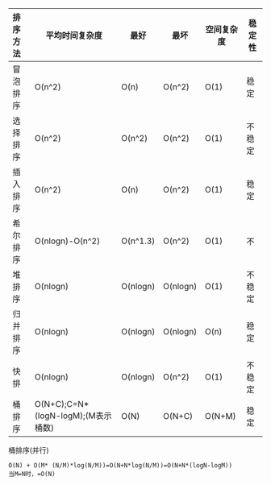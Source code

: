 |排序方法|平均时间复杂度|最好|最坏|空间复杂度|稳定性|
|:-----|----|----|-----|----|-----|
|冒泡排序|O(n^2)|O(n)|O(n^2)|O(1)|稳定|
|选择排序|O(n^2)|O(n^2)|O(n^2)|O(1)|不稳定|
|插入排序|O(n^2)|O(n)|O(n^2)|O(1)|稳定|
|希尔排序|O(nlogn)-O(n^2)|O(n^1.3)|O(n^2)|O(1)|不|
|堆排序|O(nlogn)|O(nlogn)|O(nlogn)|O(1)|不稳定|
|归并排序|O(nlogn)|O(nlogn)|O(nlogn)|O(n)|稳定|
|快排|O(nlogn)|O(nlogn)|O(n^2)|O(1)|不稳定|
|桶排序|O(N+C);C=N\*(logN-logM);(M表示桶数)|O(N)|O(N+C)|O(N+M)|稳定|

桶排序(并行)
```
O(N) + O(M* (N/M)*log(N/M))=O(N+N*log(N/M))=O(N+N*(logN-logM))
当M=N时，=O(N)
```